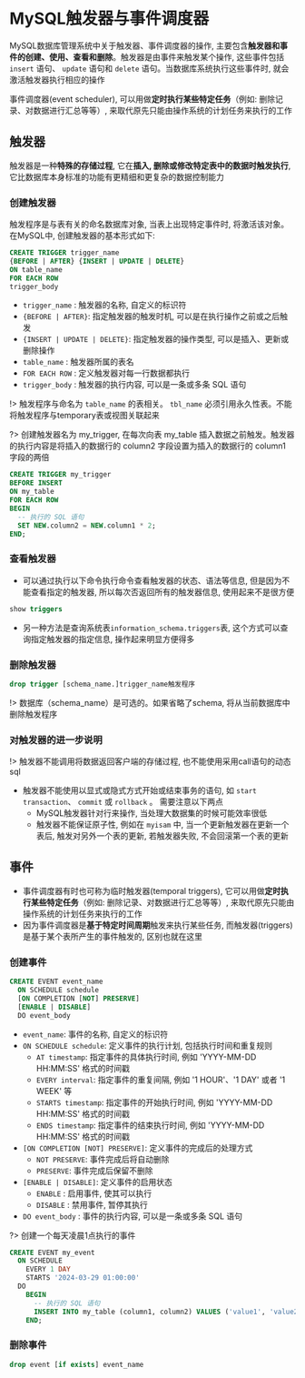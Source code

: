# MySQL触发器与事件调度器

MySQL数据库管理系统中关于触发器、事件调度器的操作, 主要包含**触发器和事件的创建、使用、查看和删除**。触发器是由事件来触发某个操作, 这些事件包括 `insert` 语句、 `update` 语句和 `delete` 语句。当数据库系统执行这些事件时, 就会激活触发器执行相应的操作

事件调度器(event scheduler), 可以用做**定时执行某些特定任务**（例如: 删除记录、对数据进行汇总等等）, 来取代原先只能由操作系统的计划任务来执行的工作

## 触发器

触发器是一种**特殊的存储过程**, 它在**插入, 删除或修改特定表中的数据时触发执行**, 它比数据库本身标准的功能有更精细和更复杂的数据控制能力

### 创建触发器

触发程序是与表有关的命名数据库对象, 当表上出现特定事件时, 将激活该对象。在MySQL中, 创建触发器的基本形式如下: 
```sql
CREATE TRIGGER trigger_name
{BEFORE | AFTER} {INSERT | UPDATE | DELETE}
ON table_name
FOR EACH ROW
trigger_body
```

* `trigger_name` : 触发器的名称, 自定义的标识符
* `{BEFORE | AFTER}`: 指定触发器的触发时机, 可以是在执行操作之前或之后触发
* `{INSERT | UPDATE | DELETE}`: 指定触发器的操作类型, 可以是插入、更新或删除操作
* `table_name` : 触发器所属的表名
* `FOR EACH ROW` : 定义触发器对每一行数据都执行
* `trigger_body` : 触发器的执行内容, 可以是一条或多条 SQL 语句

!> 触发程序与命名为 `table_name` 的表相关。 `tbl_name` 必须引用永久性表。不能将触发程序与temporary表或视图关联起来

?> 创建触发器名为 my_trigger, 在每次向表 my_table 插入数据之前触发。触发器的执行内容是将插入的数据行的 column2 字段设置为插入的数据行的 column1 字段的两倍

```sql
CREATE TRIGGER my_trigger
BEFORE INSERT
ON my_table
FOR EACH ROW
BEGIN
  -- 执行的 SQL 语句
  SET NEW.column2 = NEW.column1 * 2;
END;
```

### 查看触发器

* 可以通过执行以下命令执行命令查看触发器的状态、语法等信息, 但是因为不能查看指定的触发器, 所以每次否返回所有的触发器信息, 使用起来不是很方便

```sql
show triggers 
```

* 另一种方法是查询系统表`information_schema.triggers`表, 这个方式可以查询指定触发器的指定信息, 操作起来明显方便得多

### 删除触发器

```sql
drop trigger [schema_name.]trigger_name触发程序
```

!> 数据库（schema_name）是可选的。如果省略了schema, 将从当前数据库中删除触发程序

### 对触发器的进一步说明

!> 触发器不能调用将数据返回客户端的存储过程, 也不能使用采用call语句的动态sql

* 触发器不能使用以显式或隐式方式开始或结束事务的语句, 如 `start transaction`、 `commit` 或 `rollback` 。 需要注意以下两点
    * MySQL触发器针对行来操作, 当处理大数据集的时候可能效率很低
    * 触发器不能保证原子性, 例如在 `myisam` 中, 当一个更新触发器在更新一个表后, 触发对另外一个表的更新, 若触发器失败, 不会回滚第一个表的更新

## 事件

* 事件调度器有时也可称为临时触发器(temporal triggers), 它可以用做**定时执行某些特定任务**（例如: 删除记录、对数据进行汇总等等）, 来取代原先只能由操作系统的计划任务来执行的工作
* 因为事件调度器是**基于特定时间周期**触发来执行某些任务, 而触发器(triggers)是基于某个表所产生的事件触发的, 区别也就在这里

### 创建事件

```sql
CREATE EVENT event_name
  ON SCHEDULE schedule
  [ON COMPLETION [NOT] PRESERVE]
  [ENABLE | DISABLE]
  DO event_body
```

* `event_name`: 事件的名称, 自定义的标识符
* `ON SCHEDULE schedule`: 定义事件的执行计划, 包括执行时间和重复规则
    * `AT timestamp`: 指定事件的具体执行时间, 例如 'YYYY-MM-DD HH:MM:SS' 格式的时间戳
    * `EVERY interval`: 指定事件的重复间隔, 例如 '1 HOUR'、'1 DAY' 或者 '1 WEEK' 等
    * `STARTS timestamp`: 指定事件的开始执行时间, 例如 'YYYY-MM-DD HH:MM:SS' 格式的时间戳
    * `ENDS timestamp`: 指定事件的结束执行时间, 例如 'YYYY-MM-DD HH:MM:SS' 格式的时间戳
* `[ON COMPLETION [NOT] PRESERVE]`: 定义事件的完成后的处理方式
    * `NOT PRESERVE`: 事件完成后将自动删除
    * `PRESERVE`: 事件完成后保留不删除
* `[ENABLE | DISABLE]`: 定义事件的启用状态
    * `ENABLE` : 启用事件, 使其可以执行
    * `DISABLE` : 禁用事件, 暂停其执行
* `DO event_body` : 事件的执行内容, 可以是一条或多条 SQL 语句

?> 创建一个每天凌晨1点执行的事件

```sql
CREATE EVENT my_event
  ON SCHEDULE
    EVERY 1 DAY
    STARTS '2024-03-29 01:00:00'
  DO
    BEGIN
      -- 执行的 SQL 语句
      INSERT INTO my_table (column1, column2) VALUES ('value1', 'value2');
    END;
```

### 删除事件

```sql
drop event [if exists] event_name
```




